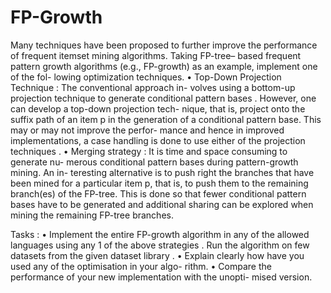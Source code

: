 # FP-Growth

Many techniques have been proposed to further improve the performance of
frequent itemset mining algorithms. Taking FP-tree– based frequent pattern
growth algorithms (e.g., FP-growth) as an example, implement one of the fol-
lowing optimization techniques.
• Top-Down Projection Technique : The conventional approach in-
volves using a bottom-up projection technique to generate conditional
pattern bases . However, one can develop a top-down projection tech-
nique, that is, project onto the suffix path of an item p in the generation
of a conditional pattern base. This may or may not improve the perfor-
mance and hence in improved implementations, a case handling is done
to use either of the projection techniques .
• Merging strategy : It is time and space consuming to generate nu-
merous conditional pattern bases during pattern-growth mining. An in-
teresting alternative is to push right the branches that have been mined
for a particular item p, that is, to push them to the remaining branch(es)
of the FP-tree. This is done so that fewer conditional pattern bases have
to be generated and additional sharing can be explored when mining the
remaining FP-tree branches.


Tasks :
• Implement the entire FP-growth algorithm in any of the allowed languages
using any 1 of the above strategies . Run the algorithm on few datasets
from the given dataset library .
• Explain clearly how have you used any of the optimisation in your algo-
rithm.
• Compare the performance of your new implementation with the unopti-
mised version.
